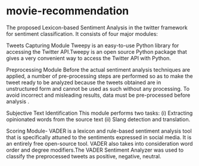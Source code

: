 # movie-recommendation
The proposed Lexicon-based Sentiment Analysis in the twitter framework for sentiment
classification. It consists of four  major modules:

Tweets Capturing Module
Tweepy is an easy-to-use Python library for accessing the Twitter API.Tweepy is an open source Python package that gives  a very convenient way to access the Twitter API with Python.

Preprocessing Module
Before the actual sentiment analysis techniques are applied, a number of pre-processing steps are performed so as to make the tweet ready to be analyzed because the tweets obtained are in unstructured form and cannot be used as such without any processing. To avoid incorrect and misleading results, data must be pre-processed before analysis . 

Subjective Text Identification
This module performs two tasks: 
(i) Extracting opinionated words from the source text 
(ii) Slang detection and translation.

Scoring Module-
VADER is a lexicon and rule-based sentiment analysis tool that is specifically attuned to the sentiments expressed in social media. It is an entirely free open-source tool. VADER also takes into consideration word order and degree modifiers.The VADER Sentiment Analyzer was used to classify the preprocessed tweets as positive, negative, neutral.
